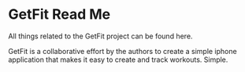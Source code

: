 # GetFit Read Me
All things related to the GetFit project can be found here.

GetFit is a collaborative effort by the authors to create a simple iphone application that makes it easy to create and track workouts. Simple.

